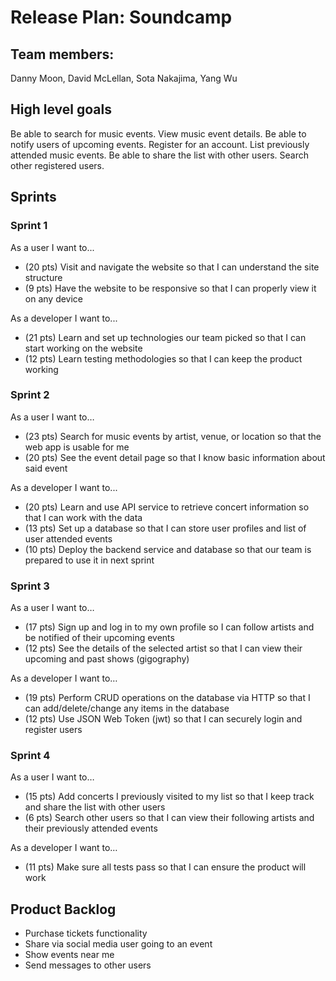 # Release Plan: Soundcamp
## Team members:
Danny Moon, David McLellan, Sota Nakajima, Yang Wu

## High level goals
Be able to search for music events. View music event details. Be able to notify users of upcoming events. Register for an account. List previously attended music events. Be able to share the list with other users. Search other registered users.

## Sprints

### Sprint 1
As a user I want to...
* (20 pts) Visit and navigate the website so that I can understand the site structure
* (9 pts) Have the website to be responsive so that I can properly view it on any device

As a developer I want to...
* (21 pts) Learn and set up technologies our team picked so that I can start working on the website
* (12 pts) Learn testing methodologies so that I can keep the product working


### Sprint 2
As a user I want to…
* (23 pts) Search for music events by artist, venue, or location so that the web app is usable for me
* (20 pts) See the event detail page so that I know basic information about said event

As a developer I want to...
* (20 pts) Learn and use API service to retrieve concert information so that I can work with the data
* (13 pts) Set up a database so that I can store user profiles and list of user attended events
* (10 pts) Deploy the backend service and database so that our team is prepared to use it in next sprint


### Sprint 3
As a user I want to…
* (17 pts) Sign up and log in to my own profile so I can follow artists and be notified of their upcoming events
* (12 pts) See the details of the selected artist so that I can view their upcoming and past shows (gigography)

As a developer I want to…
* (19 pts) Perform CRUD operations on the database via HTTP so that I can add/delete/change any items in the database
* (12 pts) Use JSON Web Token (jwt) so that I can securely login and register users


### Sprint 4
As a user I want to…
* (15 pts) Add concerts I previously visited to my list so that I keep track and share the list with other users
* (6 pts) Search other users so that I can view their following artists and their previously attended events

As a developer I want to…
* (11 pts) Make sure all tests pass so that I can ensure the product will work


## Product Backlog
* Purchase tickets functionality
* Share via social media user going to an event
* Show events near me
* Send messages to other users